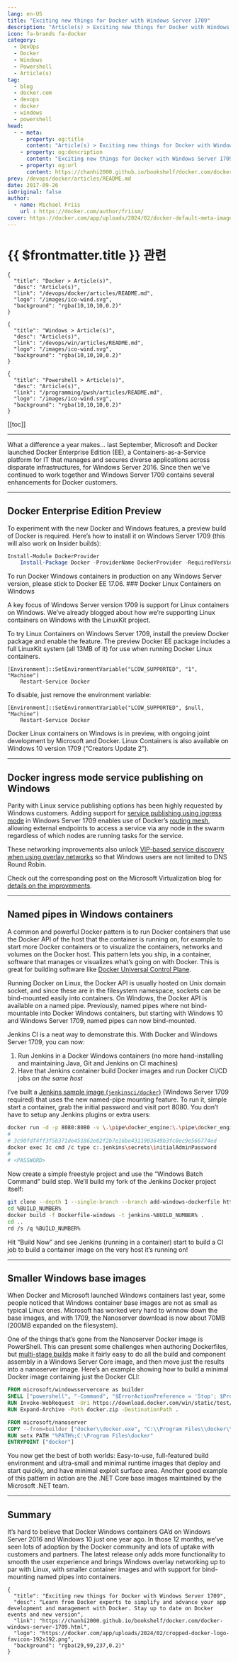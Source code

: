 ```yaml
---
lang: en-US
title: "Exciting new things for Docker with Windows Server 1709"
description: "Article(s) > Exciting new things for Docker with Windows Server 1709"
icon: fa-brands fa-docker
category:
  - DevOps
  - Docker
  - Windows
  - Powershell
  - Article(s)
tag:
  - blog
  - docker.com
  - devops
  - docker
  - windows
  - powershell
head:
  - - meta:
    - property: og:title
      content: "Article(s) > Exciting new things for Docker with Windows Server 1709"
    - property: og:description
      content: "Exciting new things for Docker with Windows Server 1709"
    - property: og:url
      content: https://chanhi2000.github.io/bookshelf/docker.com/docker-windows-server-1709.html
prev: /devops/docker/articles/README.md
date: 2017-09-26
isOriginal: false
author:
  - name: Michael Friis
    url : https://docker.com/author/friism/
cover: https://docker.com/app/uploads/2024/02/docker-default-meta-image-1110x583.png
---
```


# {{ $frontmatter.title }} 관련

```component VPCard
{
  "title": "Docker > Article(s)",
  "desc": "Article(s)",
  "link": "/devops/docker/articles/README.md",
  "logo": "/images/ico-wind.svg",
  "background": "rgba(10,10,10,0.2)"
}
```

```component VPCard
{
  "title": "Windows > Article(s)",
  "desc": "Article(s)",
  "link": "/devops/win/articles/README.md",
  "logo": "/images/ico-wind.svg",
  "background": "rgba(10,10,10,0.2)"
}
```

```component VPCard
{
  "title": "Powershell > Article(s)",
  "desc": "Article(s)",
  "link": "/programming/pwsh/articles/README.md",
  "logo": "/images/ico-wind.svg",
  "background": "rgba(10,10,10,0.2)"
}
```

[[toc]]

---

<SiteInfo
  name="Exciting new things for Docker with Windows Server 1709"
  desc="Learn from Docker experts to simplify and advance your app development and management with Docker. Stay up to date on Docker events and new version"
  url="https://docker.com/blog/docker-windows-server-1709"
  logo="https://docker.com/app/uploads/2024/02/cropped-docker-logo-favicon-192x192.png"
  preview="https://docker.com/app/uploads/2024/02/docker-default-meta-image-1110x583.png"/>

What a difference a year makes… last September, Microsoft and Docker launched Docker Enterprise Edition (EE), a Containers-as-a-Service platform for IT that manages and secures diverse applications across disparate infrastructures, for Windows Server 2016. Since then we’ve continued to work together and Windows Server 1709 contains several enhancements for Docker customers.

---

## Docker Enterprise Edition Preview

To experiment with the new Docker and Windows features, a preview build of Docker is required. Here’s how to install it on Windows Server 1709 (this will also work on Insider builds):

```powershell
Install-Module DockerProvider
    Install-Package Docker -ProviderName DockerProvider -RequiredVersion preview
```

To run Docker Windows containers in production on any Windows Server version, please stick to Docker EE 17.06. ### Docker Linux Containers on Windows

A key focus of Windows Server version 1709 is support for Linux containers on Windows. We’ve already blogged about how we’re supporting Linux containers on Windows with the LinuxKit project.

To try Linux Containers on Windows Server 1709, install the preview Docker package and enable the feature. The preview Docker EE package includes a full LinuxKit system (all 13MB of it) for use when running Docker Linux containers.

```pwsh
[Environment]::SetEnvironmentVariable("LCOW_SUPPORTED", "1", "Machine")
    Restart-Service Docker
```

To disable, just remove the environment variable:

```pwsh
[Environment]::SetEnvironmentVariable("LCOW_SUPPORTED", $null, "Machine")
    Restart-Service Docker
```

Docker Linux containers on Windows is in preview, with ongoing joint development by Microsoft and Docker. Linux Containers is also available on Windows 10 version 1709 (“Creators Update 2”).

---

## Docker ingress mode service publishing on Windows

Parity with Linux service publishing options has been highly requested by Windows customers. Adding support for <VPIcon icon="fa-brands fa-docker"/>[<VPIcon icon="fa-brands fa-docker"/>service publishing using ingress mode](https://docs.docker.com/engine/swarm/services/#publish-ports) in Windows Server 1709 enables use of Docker’s [<VPIcon icon="fa-brands fa-docker"/>routing mesh](https://docs.docker.com/engine/swarm/ingress/), allowing external endpoints to access a service via any node in the swarm regardless of which nodes are running tasks for the service.

These networking improvements also unlock [<VPIcon icon="fa-brands fa-docker"/>VIP-based service discovery when using overlay networks](https://docs.docker.com/engine/swarm/networking/#configure-service-discovery) so that Windows users are not limited to DNS Round Robin.

Check out the corresponding post on the Microsoft Virtualization blog for [<VPIcon icon="fa-brands fa-windows"/>details on the improvements](https://blogs.technet.microsoft.com/virtualization/2017/09/26/dockers-ingress-routing-mesh-available-with-windows-server-version-1709/).

---

## Named pipes in Windows containers

A common and powerful Docker pattern is to run Docker containers that use the Docker API of the host that the container is running on, for example to start more Docker containers or to visualize the containers, networks and volumes on the Docker host. This pattern lets you ship, in a container, software that manages or visualizes what’s going on with Docker. This is great for building software like [<VPIcon icon="fa-brands fa-docker"/>Docker Universal Control Plane](https://docker.com/enterprise-edition).

Running Docker on Linux, the Docker API is usually hosted on Unix domain socket, and since these are in the filesystem namespace, sockets can be bind-mounted easily into containers. On Windows, the Docker API is available on a named pipe. Previously, named pipes where not bind-mountable into Docker Windows containers, but starting with Windows 10 and Windows Server 1709, named pipes can now bind-mounted.

Jenkins CI is a neat way to demonstrate this. With Docker and Windows Server 1709, you can now:

1. Run Jenkins in a Docker Windows containers (no more hand-installing and maintaining Java, Git and Jenkins on CI machines)
2. Have that Jenkins container build Docker images and run Docker CI/CD jobs *on the same host*

I’ve built a [Jenkins sample image (<VPIcon icon="iconfont icon-github"/>`jenkinsci/docker`)](https://github.com/jenkinsci/docker/pull/582) (Windows Server 1709 required) that uses the new named-pipe mounting feature. To run it, simple start a container, grab the initial password and visit port 8080. You don’t have to setup any Jenkins plugins or extra users:

```sh
docker run -d -p 8080:8080 -v \.\pipe\docker_engine:\.\pipe\docker_engine friism/jenkins
#
# 3c90fdf4ff3f5b371de451862e02f2b7e16be4311903649b3fc8ec9e566774ed
docker exec 3c cmd /c type c:.jenkins\secrets\initialAdminPassword
#
# <PASSWORD>
```

Now create a simple freestyle project and use the “Windows Batch Command” build step. We’ll build my fork of the Jenkins Docker project itself:

```sh
git clone --depth 1 --single-branch --branch add-windows-dockerfile https://github.com/friism/docker-3 %BUILD_NUMBER%
cd %BUILD_NUMBER%
docker build -f Dockerfile-windows -t jenkins-%BUILD_NUMBER% .
cd ..
rd /s /q %BUILD_NUMBER%
```

Hit “Build Now” and see Jenkins (running in a container) start to build a CI job to build a container image on the very host it’s running on!

---

## Smaller Windows base images

When Docker and Microsoft launched Windows containers last year, some people noticed that Windows container base images are not as small as typical Linux ones. Microsoft has worked very hard to winnow down the base images, and with 1709, the Nanoserver download is now about 70MB (200MB expanded on the filesystem).

One of the things that’s gone from the Nanoserver Docker image is PowerShell. This can present some challenges when authoring Dockerfiles, but <VPIcon icon="fa-brands fa-docekr"/>[multi-stage builds](https://docs.docker.com/engine/userguide/eng-image/multistage-build/) make it fairly easy to do all the build and component assembly in a Windows Server Core image, and then move just the results into a nanoserver image. Here’s an example showing how to build a minimal Docker image containing just the Docker CLI:

```dockerfile title="Dockerfile"
FROM microsoft/windowsservercore as builder
SHELL ["powershell", "-Command", "$ErrorActionPreference = 'Stop'; $ProgressPreference = 'SilentlyContinue';"]
RUN Invoke-WebRequest -Uri https://download.docker.com/win/static/test/x86_64/docker-17.09.0-ce-rc1.zip -OutFile 'docker.zip'
RUN Expand-Archive -Path docker.zip -DestinationPath .

FROM microsoft/nanoserver
COPY --from=builder ["docker\\docker.exe", "C:\\Program Files\\docker\\docker.exe"]
RUN setx PATH "%PATH%;C:\Program Files\docker"
ENTRYPOINT ["docker"]
```

You now get the best of both worlds: Easy-to-use, full-featured build environment and ultra-small and minimal runtime images that deploy and start quickly, and have minimal exploit surface area. Another good example of this pattern in action are the .NET Core base images maintained by the Microsoft .NET team.

---

## Summary

It’s hard to believe that Docker Windows containers GA’d on Windows Server 2016 and Windows 10 just one year ago. In those 12 months, we’ve seen lots of adoption by the Docker community and lots of uptake with customers and partners. The latest release only adds more functionality to smooth the user experience and brings Windows overlay networking up to par with Linux, with smaller container images and with support for bind-mounting named pipes into containers.

<!-- TODO: add ARTICLE CARD -->
```component VPCard
{
  "title": "Exciting new things for Docker with Windows Server 1709",
  "desc": "Learn from Docker experts to simplify and advance your app development and management with Docker. Stay up to date on Docker events and new version",
  "link": "https://chanhi2000.github.io/bookshelf/docker.com/docker-windows-server-1709.html",
  "logo": "https://docker.com/app/uploads/2024/02/cropped-docker-logo-favicon-192x192.png",
  "background": "rgba(29,99,237,0.2)"
}
```
